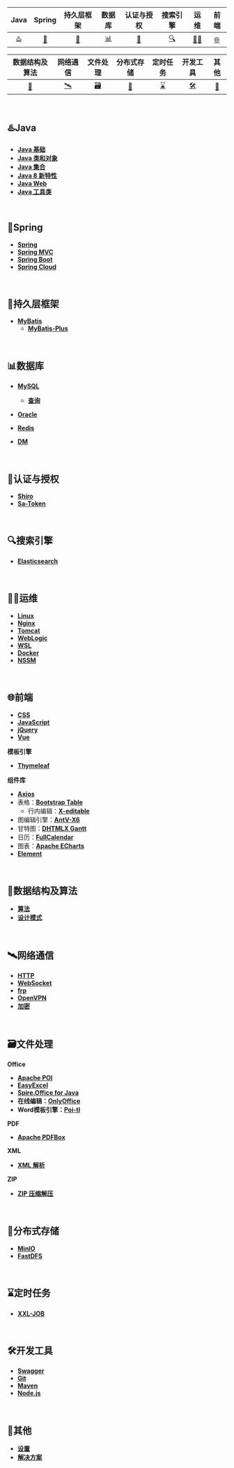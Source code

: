 | Java | Spring | 持久层框架 | 数据库 | 认证与授权 | 搜索引擎 | 运维 | 前端 |
| :--: | :----: | :--------: | :----: | :------: | :------: | :------: | :------: |
| [♨️](#♨️java) | [🍃](#🍃Spring) | [💾](#💾持久层框架) | [📊](#📊数据库) | [🔐](#🔐权限管理) | [🔍](#🔍搜索引擎) | [🧑‍🔧](#🧑‍🔧运维) | [🌐](#🌐前端) |

| 数据结构及算法 | 网络通信  | 文件处理                    | 分布式存储 | 定时任务                            | 开发工具        | 其他                    |
| :-------------------------: | :------: | :---------------------------------: | :-------------: | :---------------------: | :---------------------: | :---------------------: |
| [🧮](#🧮数据结构及算法) | [🛰️](#🛰️协议) | [🗃️](#🗃️文件处理) |    [📇](#📇对象存储)      | [⌛](#⌛定时任务) | [🛠️](#🛠️开发工具) | [👻](#👻其他) |

<br/>

## ♨️Java

- [**Java 基础**](https://github.com/0richalcos/Note/blob/main/Markdown/JavaBasics.md)
- [**Java 类和对象**](https://github.com/0richalcos/Note/blob/main/Markdown/JavaObject.md)
- [**Java 集合**](https://github.com/0richalcos/Note/blob/main/Markdown/JavaCollection.md)
- [**Java 8 新特性**](https://github.com/0richalcos/Note/blob/main/Markdown/Java8.md)
- [**Java Web**](https://github.com/0richalcos/Note/blob/main/Markdown/JavaWeb.md)
- [**Java 工具类**](https://github.com/0richalcos/Note/blob/main/Markdown/JavaUtils.md)

<br/>

## 🍃Spring

- [**Spring**](https://github.com/0richalcos/Note/blob/main/Markdown/Spring.md)
- [**Spring MVC**](https://github.com/0richalcos/Note/blob/main/Markdown/SpringMVC.md)
- [**Spring Boot**](https://github.com/0richalcos/Note/blob/main/Markdown/SpringBoot.md)
- [**Spring Cloud**](https://github.com/0richalcos/Note/blob/main/Markdown/SpringCloud.md)

<br/>

## 💾持久层框架

- [**MyBatis**](https://github.com/0richalcos/Note/blob/main/Markdown/MyBatis.md)
  - [**MyBatis-Plus**](https://github.com/0richalcos/Note/blob/main/Markdown/MyBatis-Plus.md)

<br/>

## 📊数据库

- [**MySQL**](https://github.com/0richalcos/Note/blob/main/Markdown/MySQL.md)
	- [**查询**](https://github.com/0richalcos/Note/blob/main/Markdown/MySQLQuery.md)

- [**Oracle**](https://github.com/0richalcos/Note/blob/main/Markdown/Oracle.md)
- [**Redis**](https://github.com/0richalcos/Note/blob/main/Markdown/Redis.md)
- [**DM**](https://github.com/0richalcos/Note/blob/main/Markdown/DM.md)

<br/>

## 🔐认证与授权

- [**Shiro**](https://github.com/0richalcos/Note/blob/main/Markdown/Shiro.md)
- [**Sa-Token**](https://github.com/0richalcos/Note/blob/main/Markdown/Sa-Token.md)

<br/>

## 🔍搜索引擎

- [**Elasticsearch**](https://github.com/0richalcos/Note/blob/main/Markdown/Elasticsearch.md)

<br/>

## 🧑‍🔧运维

- [**Linux**](https://github.com/0richalcos/Note/blob/main/Markdown/Linux.md)
- [**Nginx**](https://github.com/0richalcos/Note/blob/main/Markdown/Nginx.md)
- [**Tomcat**](https://github.com/0richalcos/Note/blob/main/Markdown/Tomcat.md)
- [**WebLogic**](https://github.com/0richalcos/Note/blob/main/Markdown/WebLogic.md)
- [**WSL**](https://github.com/0richalcos/Note/blob/main/Markdown/WSL.md)
- [**Docker**](https://github.com/0richalcos/Note/blob/main/Markdown/Docker.md)
- [**NSSM**](https://github.com/0richalcos/Note/blob/main/Markdown/NSSM.md)

<br/>

## 🌐前端

- [**CSS**](https://github.com/0richalcos/Note/blob/main/Markdown/CSS.md)
- [**JavaScript**](https://github.com/0richalcos/Note/blob/main/Markdown/JavaScript.md)
- [**jQuery**](https://github.com/0richalcos/Note/blob/main/Markdown/jQuery.md)
- [**Vue**](https://github.com/0richalcos/Note/blob/main/Markdown/Vue.md)



**模板引擎**

- [**Thymeleaf**](https://github.com/0richalcos/Note/blob/main/Markdown/Thymeleaf.md)



**组件库**

- [**Axios**](https://github.com/0richalcos/Note/blob/main/Markdown/Axios.md)
- 表格：[**Bootstrap Table**](https://github.com/0richalcos/Note/blob/main/Markdown/BootstrapTable.md)
  - 行内编辑：[**X-editable**](https://github.com/0richalcos/Note/blob/main/Markdown/X-editable.md)
- 图编辑引擎：[**AntV-X6**](https://github.com/0richalcos/Note/blob/main/Markdown/AntV-X6.md)
- 甘特图：[**DHTMLX Gantt**](https://github.com/0richalcos/Note/blob/main/Markdown/DHTMLXGantt.md)
- 日历：[**FullCalendar**](https://github.com/0richalcos/Note/blob/main/Markdown/FullCalendar.md)
- 图表：[**Apache ECharts**](https://github.com/0richalcos/Note/blob/main/Markdown/ApacheECharts.md)
- [**Element**](https://github.com/0richalcos/Note/blob/main/Markdown/Element.md)

<br/>

## 🧮数据结构及算法

- [**算法**](https://github.com/0richalcos/Note/blob/main/Markdown/Algorithm.md)
- [**设计模式**](https://github.com/0richalcos/Note/blob/main/Markdown/DesignPattern.md)

<br/>

## 🛰️网络通信

- [**HTTP**](https://github.com/0richalcos/Note/blob/main/Markdown/HTTP.md)
- [**WebSocket**](https://github.com/0richalcos/Note/blob/main/Markdown/WebSocket.md)
- [**frp**](https://github.com/0richalcos/Note/blob/main/Markdown/frp.md)
- [**OpenVPN**](https://github.com/0richalcos/Note/blob/main/Markdown/OpenVPN.md)
- [**加密**](https://github.com/0richalcos/Note/blob/main/Markdown/Encryption.md)

<br/>

## 🗃️文件处理

**Office**

- [**Apache POI**](https://github.com/0richalcos/Note/blob/main/Markdown/ApachePOI.md)
- [**EasyExcel**](https://github.com/0richalcos/Note/blob/main/Markdown/EasyExcel.md)
- [**Spire.Office for Java**](https://github.com/0richalcos/Note/blob/main/Markdown/Spire.OfficeForJava.md)
- **在线编辑：**[**OnlyOffice**](https://github.com/0richalcos/Note/blob/main/Markdown/OnlyOffice.md)
- **Word模板引擎：**[**Poi-tl**](https://github.com/0richalcos/Note/blob/main/Markdown/Poi-tl.md)



**PDF**

- [**Apache PDFBox**](https://github.com/0richalcos/Note/blob/main/Markdown/ApachePDFBox.md)



**XML**

- [**XML 解析**](https://github.com/0richalcos/Note/blob/main/Markdown/XMLParse.md)



**ZIP**

- [**ZIP 压缩解压**](https://github.com/0richalcos/Note/blob/main/Markdown/Zip4j.md)

<br/>

## 📇分布式存储

- [**MinIO**](https://github.com/0richalcos/Note/blob/main/Markdown/MinIO.md)
- [**FastDFS**](https://github.com/0richalcos/Note/blob/main/Markdown/FastDFS.md)

<br/>

## ⌛定时任务

- [**XXL-JOB**](https://github.com/0richalcos/Note/blob/main/Markdown/XXL-JOB.md)

<br/>

## 🛠️开发工具

- [**Swagger**](https://github.com/0richalcos/Note/blob/main/Markdown/Swagger.md)
- [**Git**](https://github.com/0richalcos/Note/blob/main/Markdown/Git.md)
- [**Maven**](https://github.com/0richalcos/Note/blob/main/Markdown/Maven.md)
- [**Node.js**](https://github.com/0richalcos/Note/blob/main/Markdown/Node.js.md)

<br/>

## 👻其他

- [**设置**](https://github.com/0richalcos/Note/blob/main/Markdown/Settings.md)
- [**解决方案**](https://github.com/0richalcos/Note/blob/main/Markdown/Solutions.md)

